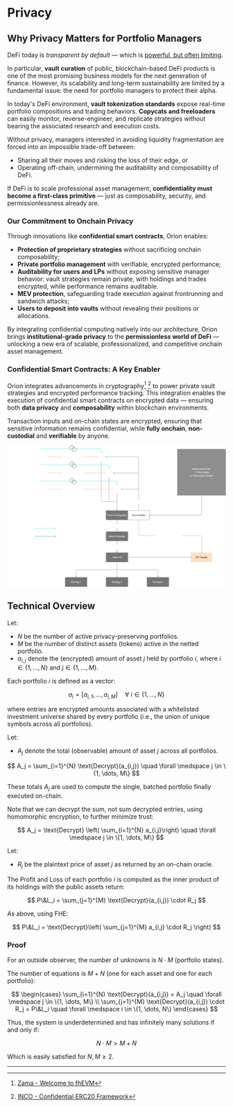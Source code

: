 # Privacy

## Why Privacy Matters for Portfolio Managers

DeFi today is *transparent by default* — which is [powerful, but often limiting](https://www.zama.ai/post/stablecoin-next-chapter-built-in-confidentiality-with-fully-homomorphic-encryption).

In particular, **vault curation** of public, blockchain-based DeFi products is one of the most promising business models for the next generation of finance. However, its scalability and long-term sustainability are limited by a fundamental issue: the need for portfolio managers to protect their alpha.

In today's DeFi environment, **vault tokenization standards** expose real-time portfolio compositions and trading behaviors. **Copycats and freeloaders** can easily monitor, reverse-engineer, and replicate strategies without bearing the associated research and execution costs.

Without privacy, managers interested in avoiding liquidity fragmentation are forced into an impossible trade-off between:
- Sharing all their moves and risking the loss of their edge, or
- Operating off-chain, undermining the auditability and composability of DeFi.

If DeFi is to scale professional asset management, **confidentiality must become a first-class primitive** — just as composability, security, and permissionlessness already are.

### Our Commitment to Onchain Privacy

Through innovations like **confidential smart contracts**, Orion enables:
- **Protection of proprietary strategies** without sacrificing onchain composability;
- **Private portfolio management** with verifiable, encrypted performance;
- **Auditability for users and LPs** without exposing sensitive manager behavior: vault strategies remain private, with holdings and trades encrypted, while performance remains auditable.
- **MEV protection**, safeguarding trade execution against frontrunning and sandwich attacks;
- **Users to deposit into vaults** without revealing their positions or allocations.

By integrating confidential computing natively into our architecture, Orion brings **institutional-grade privacy** to the **permissionless world of DeFi** — unlocking a new era of scalable, professionalized, and competitive onchain asset management.

### Confidential Smart Contracts: A Key Enabler

Orion integrates advancements in cryptography[^1] [^2] to power private vault strategies and encrypted performance tracking. This integration enables the execution of confidential smart contracts on encrypted data — ensuring both **data privacy** and **composability** within blockchain environments. 

Transaction inputs and on-chain states are encrypted, ensuring that sensitive information remains confidential, while **fully onchain**, **non-custodial** and **verifiable** by anyone.

![Architecture](../../static/img/privacy_no_bg.png)

## Technical Overview

Let:
- $N$ be the number of active privacy-preserving portfolios.
- $M$ be the number of distinct assets (tokens) active in the netted portfolio.
- $a_{i,j}$ denote the (encrypted) amount of asset $j$ held by portfolio $i$, where $i \in \{1, \dots, N\}$ and $j \in \{1, \dots, M\}$.

Each portfolio $i$ is defined as a vector:

$$
a_i = [a_{i,1}, \dots, a_{i,M}] \quad\forall \medspace i \in \{1, \dots, N\}
$$

where entries are encrypted amounts associated with a whitelisted investment universe shared by every portfolio (i.e., the union of unique symbols across all portfolios).

Let:
- $A_j$ denote the total (observable) amount of asset $j$ across all portfolios.

$$
A_j = \sum_{i=1}^{N} \text{Decrypt}(a_{i,j}) \quad \forall \medspace j \in \{1, \dots, M\}
$$

These totals $A_j$ are used to compute the single, batched portfolio finally executed on-chain.

Note that we can decrypt the sum, not sum decrypted entries, using homomorphic encryption, to further minimize trust:

$$
A_j = \text{Decrypt} \left( \sum_{i=1}^{N} a_{i,j}\right) \quad \forall \medspace j \in \{1, \dots, M\}
$$

Let:
- $R_j$ be the plaintext price of asset $j$ as returned by an on-chain oracle.

The Profit and Loss of each portfolio $i$ is computed as the inner product of its holdings with the public assets return:

$$
P\&L_i = \sum_{j=1}^{M} \text{Decrypt}(a_{i,j}) \cdot R_j
$$

As above, using FHE:

$$
P\&L_i = \text{Decrypt}\left( \sum_{j=1}^{M} a_{i,j} \cdot R_j \right)
$$

### Proof

For an outside observer, the number of unknowns is $N \cdot M$ (portfolio states).

The number of equations is $M + N$ (one for each asset and one for each portfolio):

$$
\begin{cases}
\sum_{i=1}^{N} \text{Decrypt}(a_{i,j}) = A_j \quad \forall \medspace j \in \{1, \dots, M\} \\
\sum_{j=1}^{M} \text{Decrypt}(a_{i,j}) \cdot R_j = P\&L_i \quad \forall \medspace i \in \{1, \dots, N\}
\end{cases}
$$

Thus, the system is underdetermined and has infinitely many solutions if and only if:

$$
N \cdot M > M + N
$$

Which is easily satisfied for $N, M \geq 2$.

---

[^1]: [Zama - Welcome to fhEVM](https://docs.zama.ai/fhevm)
[^2]: [INCO - Confidential ERC20 Framework](https://www.inco.org/#research)